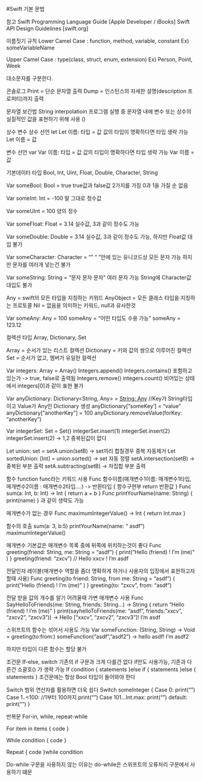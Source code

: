 #Swift 기본 문법

참고
Swift Programming Language Guide [Apple Developer / iBooks]
Swift API Design Guidelines [swift.org]

이름짓기 규칙
Lower Camel Case : function, method, variable, constant
Ex) someVariableName

Upper Camel Case : type(class, struct, enum, extension)
Ex) Person, Point, Week

대소문자를 구분한다.

콘솔로그
Print = 단순 문자열 출력
Dump =  인스턴스의 자세한 설명(description 프로퍼티)까지 출력

문자열 보간법
String interpolatioin
프로그램 실행 중 문자열 내에 변수 또는 상수의 실질적인 값을 표현하기 위해 사용
\()

상수 변수
상수 선언 let
Let 이름: 타입 = 값
값의 타입이 명확하다면 타입 생략 가능
Let 이름 = 값

변수 선언 var
Var 이름: 타입 = 값
값의 타입이 명확하다면 타입 생략 가능
Var 이름 = 값

기본데이터 타입
Bool, Int, Uint, Float, Double, Character, String

Var someBool: Bool = true
true값과 false값 2가지를 가짐
0과 1을 가질 순 없음

Var someInt: Int = -100
말 그대로 정수값

Var someUInt = 100
양의 정수

Var someFloat: Float = 3.14
실수값, 3과 같이 정수도 가능

Var someDouble: Double = 3.14
실수값, 3과 같이 정수도 가능, 하지만 Float값 대입 불가

Var someCharacter: Character = “”
“  ”안에 있는 유니코드상 모든 문자 가능
하지만 문자를 여러개 넣는건 불가

Var someString: String = “문자 문자 문자”
여러 문자 가능
String에 Character값 대입도 불가

Any = swift의 모든 타입을 지칭하는 키워드
AnyObject = 모든 클래스 타입을 지칭하는 프로토콜
Nil = 없음을 의미하는 키워드, null과 유사한것

Var someAny: Any = 100
someAny = “어떤 타입도 수용 가능”
someAny = 123.12

컬렉션 타입
Array, Dictionary, Set

Array = 순서가 있는 리스트 컬렉션
Dictionary = 키와 값의 쌍으로 이루어진 컬렉션
Set = 순서가 없고, 멤버가 유일한 컬렉션

Var integers: Array<Int> = Array<Int>()
Integers.append()
Integers.contains() 포함하고 있는가 -> true, false로 출력됨
Integers,remove()
integers.count()
비어있는 상태에서 integers[0]과 같이 표현 불가

Var anyDictionary: Dictionary<String, Any> = [String: Any]()
//Key가 String타입이고 Value가 Any인 Dictionary 생성
anyDictionary[“someKey’] = “value”
anyDictionary[“anotherKey”] = 100
anyDictionary.removeValue(forKey: “anotherKey”)

Var integerSet: Set<Int> = Set<Int>()
integerSet.insert(1)
integerSet.insert(2)
integerSet.insert(2)
-> 1,2 중복된값이 없다

Let union: set<Int> = setA.union(setB) -> set끼리 합칠경우 중복 자동제거
Let sortedUnion: [Int] = union.sorted() -> set 자동 정렬
setA.intersection(setB) -> 중복된 부분 출력
setA.subtracting(setB) -> 차집합 부분 출력

함수 function
func라는 키워드 사용
Func 함수이름(매개변수1이름: 매개변수1타입, 매개변수2이름 : 매개변수2타입….) -> 반환타입 {
	함수구현부
	return 반환값
}
Func sum(a: Int, b: Int) -> Int {
	return a + b
}
Func printYourName(name: String) {
	print(name)
}
과 같이 생략도 가능
 
매개변수가 없는 경우
Func maximumIntegerValue() -> Int {
	return Int.max
}

함수의 호출
sum(a: 3, b:5)
printYourName(name: “ asdf”)
maximumIntegerValue() 

매개변수 기본값은 매개변수 목록 중에 뒤쪽에 위치하는것이 좋다
Func greeting(friend: String, me: String = “asdf”) {
	print(“Hello \(friend) ! I’m \(me)” )
}
greeting(friend: “zxcv”) // Hello xxcv ! I’m asdf

전달인자 레이블(매개변수 역할을 좀더 명확하게 하거나 사용자의 입장에서 표현하고자 할때 사용)
Func greeting(to friend: String, from me: String = “asdf”) {
	print(“Hello \(friend) ! I’m \(me)” )
}
greeting(to: “zxcv”, from: “asdf”)

전달 받을 값의 개수를 알기 어려울때 가변 매개변수 사용
Func SayHelloToFriends(me: String, friends: String…) -> String {
	return “Hello \(friend) ! I’m \(me)” 
}
print(sayhelloToFriends(me: “asdf”, friends:”xxcv”, “zxcv2”, “zxcv3”))
-> Hello [“xxcv”, “zxcv2”, “zxcv3”]! I’m asdf

스위프트의 함수는 섞어서 사용도 가능
Var someFunction: (String, String) -> Void = greeting(to:from:)
someFunction(“asdf”,”asdf2”) -> hello asdf! I’m asdf2

하지만 타입이 다른 함수는 할당 불가


조건문
If-else, switch
기존의 if 구문과 크게 다를건 없다
if만도 사용가능, 기존과 다른건 소괄호() 가 생략 가능
If condition {
	statements
}else if {
	statements
}else {
	statements
}
조건문에는 항상 Bool 타입이 들어와야 한다

Switch
범위 연산자를 활용하면 더욱 쉽다
Switch someInteger {
Case 0:
	print(“”)
Case 1..<100: //1부터 100까지 
	print(“”)
Case 101…Int.max:
	print(“”)
default:
	print(“”)
}


반복문
For-in, while, repeat-while

For item in items {
	code
}

While condition {
	code
}

Repeat {
	code
}while condition

Do-while 구문을 사용하지 않는 이유는 do-while은 스위프트의 오류처리 구문에서 사용하기 떄문

